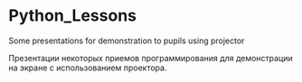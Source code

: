 # Python_Lessons
Some presentations for demonstration to pupils using projector

Презентации некоторых приемов программирования для демонстрации на экране с использованием проектора.
